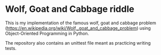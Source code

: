 # Wolf, Goat and Cabbage riddle

This is my implementation of the famous wolf, goat and cabbage problem 
(https://en.wikipedia.org/wiki/Wolf,_goat_and_cabbage_problem) using Object-Oriented Programming in Python.

The repository also contains an unittest file meant as practicing writing tests.